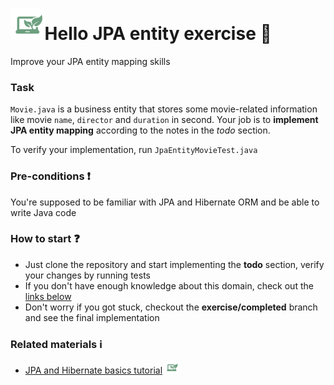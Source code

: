 # <img src="https://raw.githubusercontent.com/bobocode-projects/resources/master/image/logo_transparent_background.png" height=50/>Hello JPA entity exercise :muscle:
Improve your JPA entity mapping skills
### Task
`Movie.java` is a business entity that stores some movie-related information like movie `name`, `director` and 
`duration` in second. Your job is to **implement JPA entity mapping** according to the notes in the *todo* section.  

To verify your implementation, run `JpaEntityMovieTest.java`

 
### Pre-conditions :heavy_exclamation_mark:
You're supposed to be familiar with JPA and Hibernate ORM and be able to write Java code

### How to start :question:
* Just clone the repository and start implementing the **todo** section, verify your changes by running tests
* If you don't have enough knowledge about this domain, check out the [links below](#related-materials-information_source)
* Don't worry if you got stuck, checkout the **exercise/completed** branch and see the final implementation
 
### Related materials :information_source:
 * [JPA and Hibernate basics tutorial](https://github.com/boy4uck/jpa-hibernate-tutorial/tree/master/jpa-hibernate-basics) <img src="https://raw.githubusercontent.com/bobocode-projects/resources/master/image/logo_transparent_background.png" height=20/>
 

